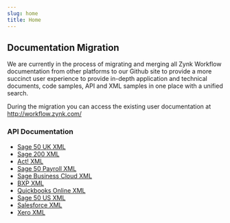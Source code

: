 ```yaml
---
slug: home
title: Home
---
```

## Documentation Migration
We are currently in the process of migrating and merging all Zynk Workflow documentation from other platforms to our Github site to provide a more succinct user experience to provide in-depth application and technical documents, code samples, API and XML samples in one place with a unified search. 

During the migration you can access the existing user documentation at http://workflow.zynk.com/

### API Documentation
 * [Sage 50 UK XML](sage-50-uk-xml)
 * [Sage 200 XML](sage-200-xml)
 * [Act! XML](act-xml)
 * [Sage 50 Payroll XML](sage-50-payroll-xml)
 * [Sage Business Cloud XML](sage-business-cloud-xml) 
 * [BXP XML](bxp-xml)
 * [Quickbooks Online XML](quickbooks-online-xml)
 * [Sage 50 US XML](sage-50-us-xml)
 * [Salesforce XML](salesforce-xml)
 * [Xero XML](xero-xml)
